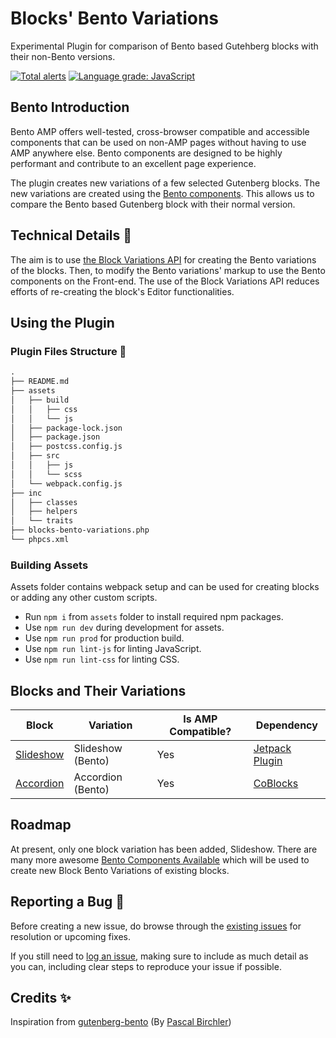 # Blocks' Bento Variations
Experimental Plugin for comparison of Bento based Gutehberg blocks with their non-Bento versions.

[![Total alerts](https://img.shields.io/lgtm/alerts/g/rtCamp/blocks-bento-variations.svg?logo=lgtm&logoWidth=18)](https://lgtm.com/projects/g/rtCamp/blocks-bento-variations/alerts/)
[![Language grade: JavaScript](https://img.shields.io/lgtm/grade/javascript/g/rtCamp/blocks-bento-variations.svg?logo=lgtm&logoWidth=18)](https://lgtm.com/projects/g/rtCamp/blocks-bento-variations/context:javascript)

## Bento Introduction

Bento AMP offers well-tested, cross-browser compatible and accessible components that can be used on non-AMP pages without having to use AMP anywhere else. Bento components are designed to be highly performant and contribute to an excellent page experience.

The plugin creates new variations of a few selected Gutenberg blocks. The new variations are created using the [Bento components](https://amp.dev/documentation/guides-and-tutorials/start/bento_guide/). This allows us to compare the Bento based Gutenberg block with their normal version.

## Technical Details 🔩
The aim is to use [the Block Variations API](https://developer.wordpress.org/block-editor/reference-guides/block-api/block-variations/) for creating the Bento variations of the blocks. Then, to modify the Bento variations' markup to use the Bento components on the Front-end. The use of the Block Variations API reduces efforts of re-creating the block's Editor functionalities.

## Using the Plugin

### Plugin Files Structure 📁

```markdown
.
├── README.md
├── assets
│   ├── build
│   │   ├── css
│   │   └── js
│   ├── package-lock.json
│   ├── package.json
│   ├── postcss.config.js
│   ├── src
│   │   ├── js
│   │   └── scss
│   └── webpack.config.js
├── inc
│   ├── classes
│   ├── helpers
│   └── traits
├── blocks-bento-variations.php
└── phpcs.xml
```
### Building Assets
Assets folder contains webpack setup and can be used for creating blocks or adding any other custom scripts.

- Run `npm i` from `assets` folder to install required npm packages.
- Use `npm run dev` during development for assets.
- Use `npm run prod` for production build.
- Use `npm run lint-js` for linting JavaScript.
- Use `npm run lint-css` for linting CSS.


## Blocks and Their Variations

| Block                                     | Variation          | Is AMP Compatible?  | Dependency             |
|-------------------------------------------|--------------------|--------------------|--------------------|
| [Slideshow](https://github.com/Automattic/jetpack/tree/master/projects/plugins/jetpack/extensions/blocks/slideshow) | Slideshow (Bento) | Yes | [Jetpack Plugin](https://wordpress.org/plugins/jetpack/)
| [Accordion](https://github.com/godaddy-wordpress/coblocks/tree/master/src/blocks/accordion) | Accordion (Bento) | Yes | [CoBlocks](https://wordpress.org/plugins/coblocks/)

## Roadmap
At present, only one block variation has been added, Slideshow. There are many more awesome [Bento Components Available](https://amp.dev/documentation/guides-and-tutorials/start/bento_guide/#available-bento-components) which will be used to create new Block Bento Variations of existing blocks.

## Reporting a Bug 🐞

Before creating a new issue, do browse through the [existing issues](https://github.com/rtCamp/blocks-bento-variations/issues/) for resolution or upcoming fixes.

If you still need to [log an issue](https://github.com/rtCamp/blocks-bento-variations/issues/new), making sure to include as much detail as you can, including clear steps to reproduce your issue if possible.

## Credits ✨

Inspiration from [gutenberg-bento](https://github.com/swissspidy/gutenberg-bento) (By [Pascal Birchler](https://github.com/swissspidy))
